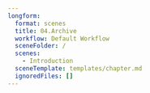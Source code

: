 ```yaml
---
longform:
  format: scenes
  title: 04.Archive
  workflow: Default Workflow
  sceneFolder: /
  scenes:
    - Introduction
  sceneTemplate: templates/chapter.md
  ignoredFiles: []
---
```

